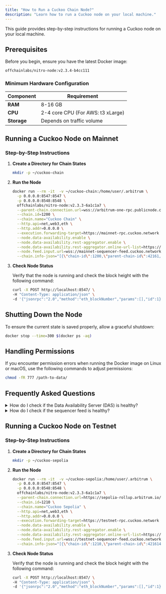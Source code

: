 ```yaml
---
title: "How to Run a Cuckoo Chain Node?"
description: "Learn how to run a Cuckoo node on your local machine."
---
```


This guide provides step-by-step instructions for running a Cuckoo node on your local machine.

## Prerequisites

Before you begin, ensure you have the latest Docker image:

```sh
offchainlabs/nitro-node:v2.3.4-b4cc111
```

### Minimum Hardware Configuration

| Component   | Requirement                       |
| ----------- | --------------------------------- |
| **RAM**     | 8-16 GB                           |
| **CPU**     | 2-4 core CPU (For AWS: t3 xLarge) |
| **Storage** | Depends on traffic volume         |

## Running a Cuckoo Node on Mainnet

### Step-by-Step Instructions

1. **Create a Directory for Chain States**

    ```sh
    mkdir -p ~/cuckoo-chain
    ```

2. **Run the Node**

    ```sh
    docker run --rm -it  -v ~/cuckoo-chain:/home/user/.arbitrum \
      -p 0.0.0.0:8547:8547 \
      -p 0.0.0.0:8548:8548 \
      offchainlabs/nitro-node:v2.3.3-6a1c1a7 \
      --parent-chain.connection.url=wss://arbitrum-one-rpc.publicnode.com \
      --chain.id=1200 \
      --chain.name="Cuckoo Chain" \
      --http.api=net,web3,eth \
      --http.addr=0.0.0.0 \
      --execution.forwarding-target=https://mainnet-rpc.cuckoo.network \
      --node.data-availability.enable \
      --node.data-availability.rest-aggregator.enable \
      --node.data-availability.rest-aggregator.online-url-list=https://cuckoo.network/mainnet-das-servers \
      --node.feed.input.url=wss://mainnet-sequencer-feed.cuckoo.network \
      --chain.info-json="[{\"chain-id\":1200,\"parent-chain-id\":42161,\"parent-chain-is-arbitrum\":true,\"chain-name\":\"Cuckoo Chain\",\"chain-config\":{\"homesteadBlock\":0,\"daoForkBlock\":null,\"daoForkSupport\":true,\"eip150Block\":0,\"eip150Hash\":\"0x0000000000000000000000000000000000000000000000000000000000000000\",\"eip155Block\":0,\"eip158Block\":0,\"byzantiumBlock\":0,\"constantinopleBlock\":0,\"petersburgBlock\":0,\"istanbulBlock\":0,\"muirGlacierBlock\":0,\"berlinBlock\":0,\"londonBlock\":0,\"clique\":{\"period\":0,\"epoch\":0},\"arbitrum\":{\"EnableArbOS\":true,\"AllowDebugPrecompiles\":false,\"DataAvailabilityCommittee\":true,\"InitialArbOSVersion\":11,\"GenesisBlockNum\":0,\"MaxCodeSize\":24576,\"MaxInitCodeSize\":49152,\"InitialChainOwner\":\"0x15c7C3E9673F8900Ac66Dd040aCF2169E79429A3\"},\"chainId\":1200},\"rollup\":{\"bridge\":\"0x6a075fbDFEd3d18bCdc62668fE0f02c639144ed8\",\"inbox\":\"0x2b25AAC8ef6F1a405E824C257a349b79c79Ed45c\",\"sequencer-inbox\":\"0x43c51b92bA8b9e89484D5eFa4a87Fa7526793b04\",\"rollup\":\"0xfEE1e4386fee1E337178ce0814e7959b9E67b5F5\",\"validator-utils\":\"0x6c21303F5986180B1394d2C89f3e883890E2867b\",\"validator-wallet-creator\":\"0x2b0E04Dc90e3fA58165CB41E2834B44A56E766aF\",\"deployed-at\":222314851}}]"
    ```

3. **Check Node Status**

    Verify that the node is running and check the block height with the following command:

    ```sh
    curl -X POST http://localhost:8547/ \
    -H "Content-Type: application/json" \
    -d '{"jsonrpc":"2.0","method":"eth_blockNumber","params":[],"id":1}'
    ```

## Shutting Down the Node

To ensure the current state is saved properly, allow a graceful shutdown:

```sh
docker stop --time=300 $(docker ps -aq)
```

## Handling Permissions

If you encounter permission errors when running the Docker image on Linux or macOS, use the following commands to adjust permissions:

```sh
chmod -fR 777 /path-to-data/
```

## Frequently Asked Questions

<details class="p-4 bg-white rounded-lg shadow hover:bg-gray-50 focus:outline-none focus:ring-2 focus:ring-blue-500">
  <summary class="cursor-pointer text-xl font-semibold">
    How do I check if the Data Availability Server (DAS) is healthy?
  </summary>
  <p class="mt-2">
    Cuckoo Chain: <a href="https://mainnet-das.cuckoo.network/health">https://mainnet-das.cuckoo.network/health</a>
  </p>
  <p class="mt-2">
    Cuckoo Sepolia: <a href="https://testnet-das.cuckoo.network/health">https://testnet-das.cuckoo.network/health</a>
  </p>
</details>

<details class="p-4 bg-white rounded-lg shadow hover:bg-gray-50 focus:outline-none focus:ring-2 focus:ring-blue-500">
  <summary class="cursor-pointer text-xl font-semibold">
    How do I check if the sequencer feed is healthy?
  </summary>
  <p class="mt-2">
    Cuckoo Chain:

    ```sh
    wscat -c wss://mainnet-sequencer-feed.cuckoo.network
    ```

  </p>
  <p class="mt-2">
    Cuckoo Sepolia:

    ```sh
    wscat -c wss://testnet-sequencer-feed.cuckoo.network
    ```
  </p>
</details>

## Running a Cuckoo Node on Testnet

### Step-by-Step Instructions

1. **Create a Directory for Chain States**

    ```sh
    mkdir -p ~/cuckoo-sepolia
    ```

2. **Run the Node**

    ```sh
    docker run --rm -it  -v ~/cuckoo-sepolia:/home/user/.arbitrum \
      -p 0.0.0.0:8547:8547 \
      -p 0.0.0.0:8548:8548 \
      offchainlabs/nitro-node:v2.3.3-6a1c1a7 \
      --parent-chain.connection.url=https://sepolia-rollup.arbitrum.io/rpc \
      --chain.id=1210 \
      --chain.name="Cuckoo Sepolia" \
      --http.api=net,web3,eth \
      --http.addr=0.0.0.0 \
      --execution.forwarding-target=https://testnet-rpc.cuckoo.network \
      --node.data-availability.enable \
      --node.data-availability.rest-aggregator.enable \
      --node.data-availability.rest-aggregator.online-url-list=https://cuckoo.network/testnet-das-servers \
      --node.feed.input.url=wss://testnet-sequencer-feed.cuckoo.network \
      --chain.info-json="[{\"chain-id\":1210,\"parent-chain-id\":421614,\"parent-chain-is-arbitrum\":true,\"chain-name\":\"Cuckoo Sepolia\",\"chain-config\":{\"homesteadBlock\":0,\"daoForkBlock\":null,\"daoForkSupport\":true,\"eip150Block\":0,\"eip150Hash\":\"0x0000000000000000000000000000000000000000000000000000000000000000\",\"eip155Block\":0,\"eip158Block\":0,\"byzantiumBlock\":0,\"constantinopleBlock\":0,\"petersburgBlock\":0,\"istanbulBlock\":0,\"muirGlacierBlock\":0,\"berlinBlock\":0,\"londonBlock\":0,\"clique\":{\"period\":0,\"epoch\":0},\"arbitrum\":{\"EnableArbOS\":true,\"AllowDebugPrecompiles\":false,\"DataAvailabilityCommittee\":true,\"InitialArbOSVersion\":11,\"GenesisBlockNum\":0,\"MaxCodeSize\":24576,\"MaxInitCodeSize\":49152,\"InitialChainOwner\":\"0xF66eE80aC2331914F0193a56cdd3511F66f531d5\"},\"chainId\":1210},\"rollup\":{\"bridge\":\"0x84c599703Fd5d3031c2AaF0a32c3a89bB64Ad89A\",\"inbox\":\"0x31Ec68f7B326a45D8CDC3644569230A322bA9C50\",\"sequencer-inbox\":\"0x904b97f741BFD8d00c7D7644E05fFAF71985b5c1\",\"rollup\":\"0xA5f8EA23030F2cDE95f8ffeb56315BaF86f2E64c\",\"validator-utils\":\"0xB11EB62DD2B352886A4530A9106fE427844D515f\",\"validator-wallet-creator\":\"0xEb9885B6c0e117D339F47585cC06a2765AaE2E0b\",\"deployed-at\":51326201}}]"
    ```

3. **Check Node Status**

   Verify that the node is running and check the block height with the following command:

    ```sh
    curl -X POST http://localhost:8547/ \
    -H "Content-Type: application/json" \
    -d '{"jsonrpc":"2.0","method":"eth_blockNumber","params":[],"id":1}'
    ```

